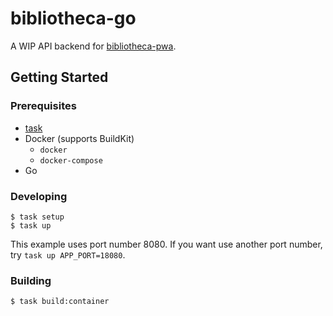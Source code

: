 # bibliotheca-go

A WIP API backend for [bibliotheca-pwa](https://github.com/opt-tech/bibliotheca-pwa).

## Getting Started

### Prerequisites

- [task](https://github.com/go-task/task)
- Docker (supports BuildKit)
  - `docker`
  - `docker-compose`
- Go

### Developing

```console
$ task setup
$ task up
```

This example uses port number 8080. If you want use another port number, try `task up APP_PORT=18080`.

### Building

```console
$ task build:container
```
